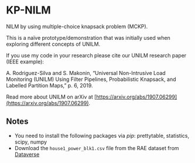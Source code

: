 # KP-NILM
NILM by using multiple-choice knapsack problem (MCKP).

This is a naïve prototype/demonstration that was initially used when exploring different concepts of UNILM.

If you use my code in your research please cite our UNILM research paper (IEEE example):

A. Rodriguez-Silva and S. Makonin, “Universal Non-Intrusive Load Monitoring (UNILM) Using Filter Pipelines, Probabilistic Knapsack, and Labelled Partition Maps,” p. 6, 2019.

Read more about UNILM on arXiv at [https://arxiv.org/abs/1907.06299](https://arxiv.org/abs/1907.06299).


## Notes

* You need to install the following packages via *pip*: prettytable, statistics, scipy, numpy
* Download the `house1_power_blk1.csv` file from the RAE dataset from [Dataverse](http://dx.doi.org/10.7910/DVN/ZJW4LC)
